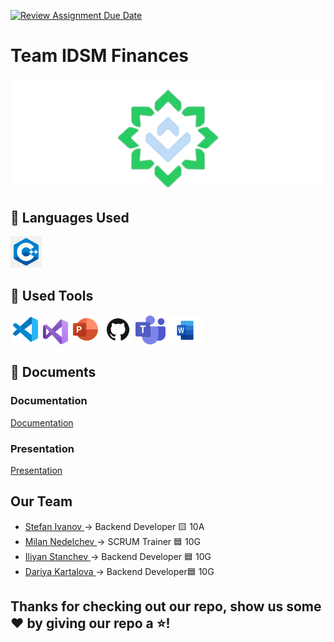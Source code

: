[![Review Assignment Due Date](https://classroom.github.com/assets/deadline-readme-button-22041afd0340ce965d47ae6ef1cefeee28c7c493a6346c4f15d667ab976d596c.svg)](https://classroom.github.com/a/u5k3noT3)
# Team IDSM Finances
<img src="pictures/logo.png"  >

## 🚀 Languages Used
<p align="left">
  <a href="https://www.cplusplus.com/"><img src="pictures/cpplogo.png" alt="C++" width=50px;/></a>
</p>


## 🔧 Used Tools
 <p align="left"> 
    <a href="https://code.visualstudio.com/"><img src="pictures/visualstudio-code.png" alt="Visual Studio Code"/></a>
    <a href="https://code.visualstudio.com/"><img src="pictures/visualstudio.png" alt="Visual Studio" width="40" height="40" /></a>
      <a href="https://www.microsoft.com/en-us/microsoft-365/powerpoint"><img src="pictures/powerpoint.png" alt="MS PowerPoint logo" width=48px /></a>
      <a href="https://github.com/"> <img src="pictures/github.png" alt="GitHub Logo" width=48px/></a>
      <a href="https://teams.com/"> <img src="pictures/teams.jpg" alt="Teams Logo" width=48px/></a>
      <a href="https://word.com/"> <img src="pictures/word.png" alt="Word Logo" width="55" height="45"/></a>
    </p> 

## 📄 Documents
### Documentation
  [Documentation](files/Documentation.docx)
### Presentation    
[Presentation](files/IDSM-Presentation.pptx)

## Our Team 
- <a href = "https://github.com/SBIvanov22"> Stefan Ivanov </a> -> Backend Developer 🟨 10A
- <a href = "https://github.com/MPNedelchev22"> Milan Nedelchev </a> -> SCRUM Trainer 🟦 10G
- <a href = "https://github.com/ISStanchev22"> Iliyan Stanchev </a> ->  Backend Developer 🟦 10G
- <a href = "https://github.com/DYKartalova22"> Dariya Kartalova </a> ->  Backend Developer🟦 10G


## Thanks for checking out our repo, show us some ❤️ by giving our repo a ⭐️!
